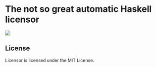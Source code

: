 # The not so great automatic Haskell licensor

[![][1]][0]

[0]: https://circleci.com/gh/jpvillaisaza/licensor
[1]: https://circleci.com/gh/jpvillaisaza/licensor.svg?style=svg

## License

Licensor is licensed under the MIT License.
